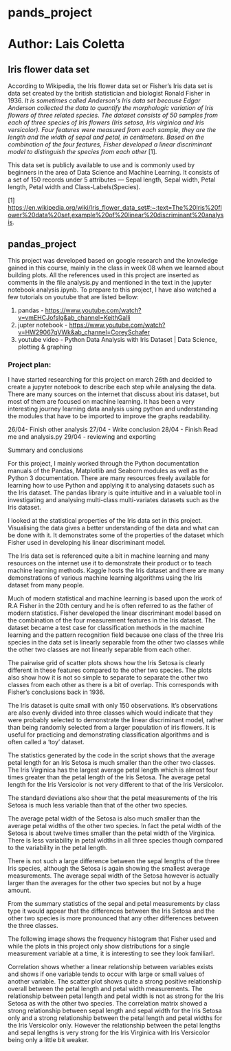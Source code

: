 # pands_project
# Author: Lais Coletta

## Iris flower data set

According to Wikipedia, the Iris flower data set or Fisher’s Iris data set is data set created by the british statistician and biologist Ronald Fisher in 1936. <i> It is sometimes called Anderson's Iris data set because Edgar Anderson collected the data to quantify the morphologic variation of Iris flowers of three related species. The dataset consists of 50 samples from each of three species of Iris flowers (Iris setosa, Iris virginica and Iris versicolor).  Four features were measured from each sample, they are the length and the width of sepal and petal, in centimeters. Based on the combination of the four features, Fisher developed a linear discriminant model to distinguish the species from each other </i> [1].

This data set is publicly available to use and is commonly used by beginners in the area of Data Science and Machine Learning. It consists of a set of 150 records under 5 attributes — Sepal length, Sepal width, Petal length, Petal width and Class-Labels(Species).

[1] https://en.wikipedia.org/wiki/Iris_flower_data_set#:~:text=The%20Iris%20flower%20data%20set,example%20of%20linear%20discriminant%20analysis.

## pandas_project

This project was developed based on google research and the knowledge gained in this course, mainly in the class in week 08 when we learned about building plots. All the references used in this project are inserted as comments in the file analysis.py and mentioned in the text in the jupyter notebook analysis.ipynb. To prepare to this project, I have also watched a few tutorials on youtube that are listed bellow:

1) pandas - https://www.youtube.com/watch?v=vmEHCJofslg&ab_channel=KeithGalli
2) jupter notebook - https://www.youtube.com/watch?v=HW29067qVWk&ab_channel=CoreySchafer
3) youtube video - Python Data Analysis with Iris Dataset | Data Science, plotting & graphing


### Project plan:
I have started researching for this project on march 26th and decided to create a jupyter notebook to describe each step while analysing the data. There are many sources on the internet that discuss about iris dataset, but most of them are focused on machine learning. It has been a very interesting journey learning data analysis using python and understanding the modules that have to be imported to improve the graphs readability.



26/04- Finish other analysis
27/04 - Write conclusion
28/04 - Finish Read me and analysis.py
29/04 - reviewing and exporting

Summary and conclusions


For this project, I mainly worked through the Python documentation manuals of the Pandas, Matplotlib and Seaborn modules as well as the Python 3 documentation. There are many resources freely available for learning how to use Python and applying it to analysing datasets such as the Iris dataset. The pandas library is quite intuitive and in a valuable tool in investigating and analysing multi-class multi-variates datasets such as the Iris dataset.

I looked at the statistical properties of the Iris data set in this project. Visualising the data gives a better understanding of the data and what can be done with it. It demonstrates some of the properties of the dataset which Fisher used in developing his linear discriminant model.

The Iris data set is referenced quite a bit in machine learning and many resources on the internet use it to demonstrate their product or to teach machine learning methods. Kaggle hosts the Iris dataset and there are many demonstrations of various machine learning algorithms using the Iris dataset from many people.

Much of modern statistical and machine learning is based upon the work of R.A Fisher in the 20th century and he is often referred to as the father of modern statistics. Fisher developed the linear discriminant model based on the combination of the four measurement features in the Iris dataset. The dataset became a test case for classification methods in the machine learning and the pattern recognition field because one class of the three Iris species in the data set is linearly separable from the other two classes while the other two classes are not linearly separable from each other.

The pairwise grid of scatter plots shows how the Iris Setosa is clearly different in these features compared to the other two species. The plots also show how it is not so simple to separate to separate the other two classes from each other as there is a bit of overlap. This corresponds with Fisher’s conclusions back in 1936.

The Iris dataset is quite small with only 150 observations. It’s observations are also evenly divided into three classes which would indicate that they were probably selected to demonstrate the linear discriminant model, rather than being randomly selected from a larger population of iris flowers. It is useful for practicing and demonstrating classification algorithms and is often called a ‘toy’ dataset.

The statistics generated by the code in the script shows that the average petal length for an Iris Setosa is much smaller than the other two classes. The Iris Virginica has the largest average petal length which is almost four times greater than the petal length of the Iris Setosa. The average petal length for the Iris Versicolor is not very different to that of the Iris Versicolor.

The standard deviations also show that the petal measurements of the Iris Setosa is much less variable than that of the other two species.

The average petal width of the Setosa is also much smaller than the average petal widths of the other two species. In fact the petal width of the Setosa is about twelve times smaller than the petal width of the Virginica. There is less variability in petal widths in all three species though compared to the variability in the petal length.

There is not such a large difference between the sepal lengths of the three Iris species, although the Setosa is again showing the smallest average measurements. The average sepal width of the Setosa however is actually larger than the averages for the other two species but not by a huge amount.

From the summary statistics of the sepal and petal measurements by class type it would appear that the differences between the Iris Setosa and the other two species is more pronounced that any other differences between the three classes.

The following image shows the frequency histogram that Fisher used and while the plots in this project only show distributions for a single measurement variable at a time, it is interesting to see they look familiar!.

Correlation shows whether a linear relationship between variables exists and shows if one variable tends to occur with large or small values of another variable. The scatter plot shows quite a strong positive relationship overall between the petal length and petal width measurements. The relationship between petal length and petal width is not as strong for the Iris Setosa as with the other two species. The correlation matrix showed a strong relationship between sepal length and sepal width for the Iris Setosa only and a strong relationship between the petal length and petal widths for the Iris Versicolor only. However the relationship between the petal lengths and sepal lengths is very strong for the Iris Virginica with Iris Versicolor being only a little bit weaker.
